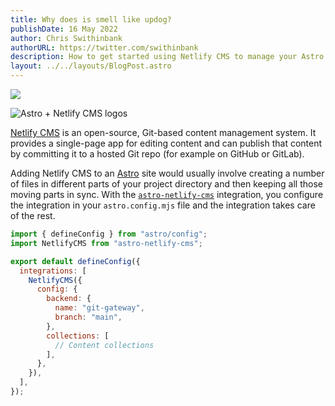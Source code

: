 ```yaml
---
title: Why does is smell like updog?
publishDate: 16 May 2022
author: Chris Swithinbank
authorURL: https://twitter.com/swithinbank
description: How to get started using Netlify CMS to manage your Astro site’s content
layout: ../../layouts/BlogPost.astro
---
```


![](/assets/blog/header.png)

![Astro + Netlify CMS logos](/assets/blog/screenshot-2023-10-02-at-11.07.59.png)

[Netlify CMS](https://www.netlifycms.org/) is an open-source, Git-based content management system. It provides a single-page app for editing content and can publish that content by committing it to a hosted Git repo (for example on GitHub or GitLab).

Adding Netlify CMS to an [Astro](https://astro.build/) site would usually involve creating a number of files in different parts of your project directory and then keeping all those moving parts in sync. With the [`astro-netlify-cms`](https://github.com/delucis/astro-netlify-cms/) integration, you configure the integration in your `astro.config.mjs` file and the integration takes care of the rest.

```javascript
import { defineConfig } from "astro/config";
import NetlifyCMS from "astro-netlify-cms";

export default defineConfig({
  integrations: [
    NetlifyCMS({
      config: {
        backend: {
          name: "git-gateway",
          branch: "main",
        },
        collections: [
          // Content collections
        ],
      },
    }),
  ],
});
```
